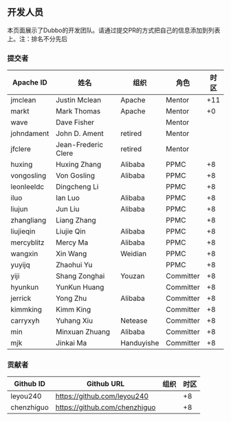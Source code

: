 ## 开发人员

本页面展示了Dubbo的开发团队。请通过提交PR的方式把自己的信息添加到列表上。注：排名不分先后

### 提交者

| Apache ID  | 姓名                | 组织       | 角色      | 时区 |
| ---------- | ------------------- | ---------- | --------- | ---- |
| jmclean    | Justin Mclean       | Apache     | Mentor    | +11  |
| markt      | Mark Thomas         | Apache     | Mentor    | +0   |
| wave       | Dave Fisher         |            | Mentor    |      |
| johndament | John D. Ament       | retired    | Mentor    |      |
| jfclere    | Jean-Frederic Clere | retired    | Mentor    |      |
| huxing     | Huxing Zhang        | Alibaba    | PPMC      | +8   |
| vongosling | Von Gosling         | Alibaba    | PPMC      | +8   |
| leonleeldc | Dingcheng Li        |            | PPMC      | +8   |
| iluo       | Ian Luo             | Alibaba    | PPMC      | +8   |
| liujun     | Jun Liu             | Alibaba    | PPMC      | +8   |
| zhangliang | Liang Zhang         |            | PPMC      | +8   |
| liujieqin  | Liujie Qin          | Alibaba    | PPMC      | +8   |
| mercyblitz | Mercy Ma            | Alibaba    | PPMC      | +8   |
| wangxin    | Xin Wang            | Weidian    | PPMC      | +8   |
| yuyijq     | Zhaohui Yu          |            | PPMC      | +8   |
| yiji       | Shang Zonghai       | Youzan     | Committer | +8   |
| hyunkun    | YunKun Huang        |            | Committer | +8   |
| jerrick    | Yong Zhu            | Alibaba    | Committer | +8   |
| kimmking   | Kimm King           |            | Committer | +8   |
| carryxyh   | Yuhang Xiu          | Netease    | Committer | +8   |
| min        | Minxuan Zhuang      | Alibaba    | Committer | +8   |
| mjk        | Jinkai Ma           | Handuyishe | Committer | +8   |

### 贡献者

| Github ID  | Github URL                      | 组织 | 时区 |
| ---------- | ------------------------------- | ---- | ---- |
| leyou240   | <https://github.com/leyou240>   |      | +8   |
| chenzhiguo | <https://github.com/chenzhiguo> |      | +8   |
